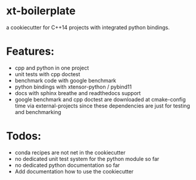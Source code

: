 # xt-boilerplate
a cookiecutter for C++14 projects with integrated python bindings.



Features:
======
* cpp and python in one project
* unit tests with cpp doctest
* benchmark code with google benchmark
* python bindings with xtensor-python / pybind11
* docs with sphinx breathe and readthedocs support
* google benchmark and cpp doctest are downloaded at cmake-config time via external-projects since these dependencies are just for testing and benchmarking




Todos:
======
* conda recipes are not net in the cookiecutter
* no dedicated unit test system for the python module so far
* no dedicated python documentation so far
* Add documentation how to use the cookiecutter

